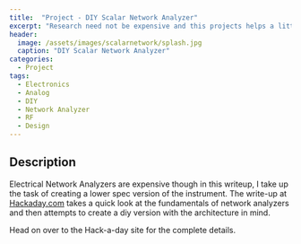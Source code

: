 ```yaml
---
title:  "Project - DIY Scalar Network Analyzer"
excerpt: "Research need not be expensive and this projects helps a little."
header:
  image: /assets/images/scalarnetwork/splash.jpg
  caption: "DIY Scalar Network Analyzer"
categories:
  - Project
tags:
  - Electronics
  - Analog
  - DIY
  - Network Analyzer
  - RF
  - Design
---
```


## Description

Electrical Network Analyzers are expensive though in this writeup, I take up the task of creating a lower spec version of the instrument. The write-up at [Hackaday.com](https://hackaday.com/2017/09/22/network-analysers-the-electrical-kind/) takes a quick look at the fundamentals of network analyzers and then attempts to create a diy version with the architecture in mind.

Head on over to the Hack-a-day site for the complete details.